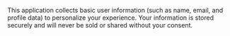 This application collects basic user information (such as name, email, and profile data) to personalize your experience. Your information is stored securely and will never be sold or shared without your consent.
